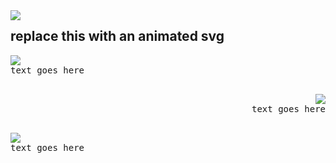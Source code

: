 <img src="https://file.garden/ZlwiKgzAvyz0wLRz/aaaa/yeah.png" align="left">

## replace this with an animated svg

<p align="left"> <img src="https://file.garden/ZlwiKgzAvyz0wLRz/aaaa/taba" align="left"> <kbd><br>text goes here<br>&nbsp;  </kbd> </p>

<p align="right"> <img src="https://shishka.neocities.org/shishka/img/icons/222.png" align="right"> <kbd align="right"><br>text goes here<br>&nbsp;  </kbd></p>
<p align="left"> <img src="https://file.garden/ZlwiKgzAvyz0wLRz/aaaa/taba" align="left"> <kbd><br>text goes here<br>&nbsp;  </kbd> </p>

<!--
**recueillement/recueillement** is a ✨ _special_ ✨ repository because its `README.md` (this file) appears on your GitHub profile.

Here are some ideas to get you started:

- 🔭 I’m currently working on ...
- 🌱 I’m currently learning ...
- 👯 I’m looking to collaborate on ...
- 🤔 I’m looking for help with ...
- 💬 Ask me about ...
- 📫 How to reach me: ...
- 😄 Pronouns: ...
- ⚡ Fun fact: ...
-->

